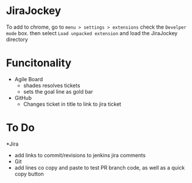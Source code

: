 JiraJockey
==========

To add to chrome, go to `menu > settings > extensions` check the `Develper mode` box. then  select `Load unpacked extension` and load the JiraJockey directory

Funcitonality
=============

* Agile Board
  * shades resolves tickets
  * sets the goal line as gold bar
* GitHub
  * Changes ticket in title to link to jira ticket 

To Do
=====

*Jira
 * add links to commit/revisions to jenkins jira comments
* Git
 * add lines co copy and paste to test PR branch code, as well as a quick copy button
